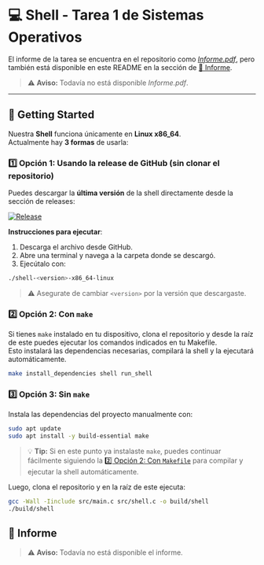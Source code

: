 # 💻 Shell - Tarea 1 de Sistemas Operativos

El informe de la tarea se encuentra en el repositorio como [*Informe.pdf*](), pero también está disponible en este README en la sección de [📄 Informe](#-informe).

> ⚠ **Aviso:** Todavía no está disponible *Informe.pdf*.

---

## 🚀 Getting Started

Nuestra **Shell** funciona únicamente en **Linux x86_64**.  
Actualmente hay **3 formas** de usarla:


### 1️⃣ Opción 1: Usando la release de GitHub (sin clonar el repositorio)

Puedes descargar la **última versión** de la shell directamente desde la sección de releases:

[![Release](https://img.shields.io/github/v/release/Rhussu/Shell?style=flat-square)](https://github.com/Rhussu/Shell/releases/latest)

**Instrucciones para ejecutar**:  

1. Descarga el archivo desde GitHub.  
2. Abre una terminal y navega a la carpeta donde se descargó.  
3. Ejecútalo con:

```bash
./shell-<version>-x86_64-linux
```
> ⚠ Asegurate de cambiar `<version>` por la versión que descargaste.




### 2️⃣ Opción 2: Con `make`

Si tienes `make` instalado en tu dispositivo, clona el repositorio y desde la raíz de este puedes ejecutar los comandos indicados en tu Makefile.  
Esto instalará las dependencias necesarias, compilará la shell y la ejecutará automáticamente.

```bash
make install_dependencies shell run_shell
```

### 3️⃣ Opción 3: Sin `make`

Instala las dependencias del proyecto manualmente con:

```bash
sudo apt update
sudo apt install -y build-essential make
```

> 💡 **Tip:** Si en este punto ya instalaste `make`, puedes continuar fácilmente siguiendo la [2️⃣ Opción 2: Con `Makefile`](#2️⃣-opción-2-con-makefile) para compilar y ejecutar la shell automáticamente.

Luego, clona el repositorio y en la raíz de este ejecuta:
```bash
gcc -Wall -Iinclude src/main.c src/shell.c -o build/shell
./build/shell
```


## 📄 Informe

> ⚠ **Aviso:** Todavía no está disponible el informe.

